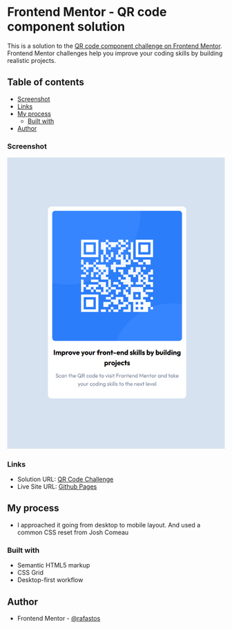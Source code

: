 # Frontend Mentor - QR code component solution

This is a solution to the [QR code component challenge on Frontend Mentor](https://www.frontendmentor.io/challenges/qr-code-component-iux_sIO_H). Frontend Mentor challenges help you improve your coding skills by building realistic projects.

## Table of contents

- [Screenshot](#screenshot)
- [Links](#links)
- [My process](#my-process)
  - [Built with](#built-with)
- [Author](#author)

### Screenshot

![](./screenshot.png)

### Links

- Solution URL: [QR Code Challenge](https://www.frontendmentor.io/solutions/qr-code-component-iMLl-Xaqur)
- Live Site URL: [Github Pages](https://rafastos.github.io/html_css_js_learning_projects/)

## My process

- I approached it going from desktop to mobile layout. And used a common CSS reset from Josh Comeau

### Built with

- Semantic HTML5 markup
- CSS Grid
- Desktop-first workflow

## Author

- Frontend Mentor - [@rafastos](https://www.frontendmentor.io/profile/rafastos)

